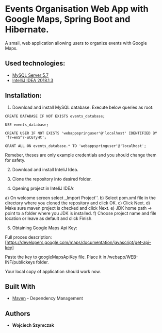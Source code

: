 # Events Organisation Web App with Google Maps, Spring Boot and Hibernate.

A small, web application allowing users to organize events with Google Maps.

## Used technologies:

* [MySQL Server 5.7](https://dev.mysql.com/downloads/mysql/)
* [IntelliJ IDEA 2018.1.3](https://www.jetbrains.com/idea/download/)

## Installation:

1) Download and install MySQL database. Execute below queries as root:

```
CREATE DATABASE IF NOT EXISTS events_database;

USE events_database;

CREATE USER IF NOT EXISTS 'webappspringuser'@'localhost' IDENTIFIED BY 'f7=en5^7-uCG?yHt';

GRANT ALL ON events_database.* TO 'webappspringuser'@'localhost';
```
Remeber, theses are only example credentials and you should change them for safety.

2) Download and install InteliJ Idea.

3) Clone the repository into desired folder.

4) Opening project in InteliJ IDEA:

a) On welcome screen select ,,Import Project''.
b) Select pom.xml file in the directory where you cloned the repository and click OK.
c) Click Next.
d) Make sure maven project is checked and click Next.
e) JDK home path -> point to a folder where you JDK is installed.
f) Choose project name and file location or leave as default and click Finish.

5) Obtaining Google Maps Api Key:

Full proces description:
[https://developers.google.com/maps/documentation/javascript/get-api-key]

Paste the key to googleMapsApiKey file. Place it in /webapp/WEB-INF/publickeys folder.

Your local copy of application should work now.

## Built With

* [Maven](https://maven.apache.org/) - Dependency Management

## Authors

* **Wojciech Szymczak**
